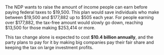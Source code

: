 The NDP wants to raise the amount of income people can earn before paying federal taxes to $19,500. This plan would save individuals who make between $19,500 and $177,882 up to $505 each year. For people earning over $177,882, the tax-free amount would slowly go down, reaching $13,500 for those making $253,414 or more.

This tax change alone is expected to cost **$10.4 billion annually**, and the party plans to pay for it by making big companies pay their fair share and keeping the tax on large investment profits.

